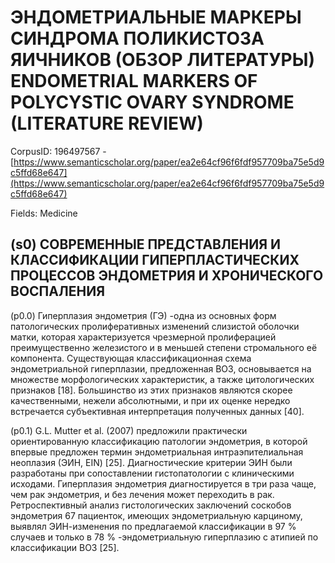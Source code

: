 # ЭНДОМЕТРИАЛЬНЫЕ МАРКЕРЫ СИНДРОМА ПОЛИКИСТОЗА ЯИЧНИКОВ (ОБЗОР ЛИТЕРАТУРЫ) ENDOMETRIAL MARKERS OF POLYCYSTIC OVARY SYNDROME (LITERATURE REVIEW)

CorpusID: 196497567 - [https://www.semanticscholar.org/paper/ea2e64cf96f6fdf957709ba75e5d9c5ffd68e647](https://www.semanticscholar.org/paper/ea2e64cf96f6fdf957709ba75e5d9c5ffd68e647)

Fields: Medicine

## (s0) СОВРЕМЕННЫЕ ПРЕДСТАВЛЕНИЯ И КЛАССИФИКАЦИИ ГИПЕРПЛАСТИЧЕСКИХ ПРОЦЕССОВ ЭНДОМЕТРИЯ И ХРОНИЧЕСКОГО ВОСПАЛЕНИЯ
(p0.0) Гиперплазия эндометрия (ГЭ) -одна из основных форм патологических пролиферативных изменений слизистой оболочки матки, которая характеризуется чрезмерной пролиферацией преимущественно железистого и в меньшей степени стромального её компонента. Существующая классификационная схема эндометриальной гиперплазии, предложенная ВОЗ, основывается на множестве морфологических характеристик, а также цитологических признаков [18]. Большинство из этих признаков являются скорее качественными, нежели абсолютными, и при их оценке нередко встречается субъективная интерпретация полученных данных [40].

(p0.1) G.L. Мutter et al. (2007) предложили практически ориентированную классификацию патологии эндометрия, в которой впервые предложен термин эндометриальная интраэпителиальная неоплазия (ЭИН, EIN) [25]. Диагностические критерии ЭИН были разработаны при сопоставлении гистопатологии с клиническими исходами. Гиперплазия эндометрия диагностируется в три раза чаще, чем рак эндометрия, и без лечения может переходить в рак. Ретроспективный анализ гистологических заключений соскобов эндометрия 67 пациенток, имеющих эндометриальную карциному, выявлял ЭИН-изменения по предлагаемой классификации в 97 % случаев и только в 78 % -эндометриальную гиперплазию с атипией по классификации ВОЗ [25].
